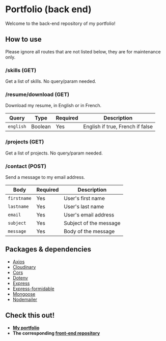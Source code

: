 # Portfolio (back end)

Welcome to the back-end repository of my portfolio!

## How to use

Please ignore all routes that are not listed below, they are for maintenance only.

### /skills (GET)

Get a list of skills. No query/param needed.

### /resume/download (GET)

Download my resume, in English or in French.

| Query     | Type    | Required | Description                      |
| --------- | ------- | -------- | -------------------------------- |
| `english` | Boolean | Yes      | English if true, French if false |


### /projects (GET)

Get a list of projects. No query/param needed.

### /contact (POST)

Send a message to my email address.

| Body        | Required | Description            |
| ----------- | -------- | ---------------------- |
| `firstname` | Yes      | User's first name      |
| `lastname`  | Yes      | User's last name       |
| `email`     | Yes      | User's email address   |
| `subject`   | Yes      | Subject of the message |
| `message`   | Yes      | Body of the message    |


## Packages & dependencies

- [Axios](https://www.npmjs.com/package/axios)
- [Cloudinary](https://www.npmjs.com/package/cloudinary)
- [Cors](https://www.npmjs.com/package/cors)
- [Dotenv](https://www.npmjs.com/package/dotenv)
- [Express](https://www.npmjs.com/package/express)
- [Express-formidable](https://www.npmjs.com/package/express-formidable)
- [Mongoose](https://www.npmjs.com/package/mongoose)
- [Nodemailer](https://www.npmjs.com/package/nodemailer)

## Check this out!

- **[My portfolio](https://arthur-heurtebise.netlify.app/)**
- **The corresponding [front-end repository](https://github.com/ArthurHtbk/my-portfolio)**